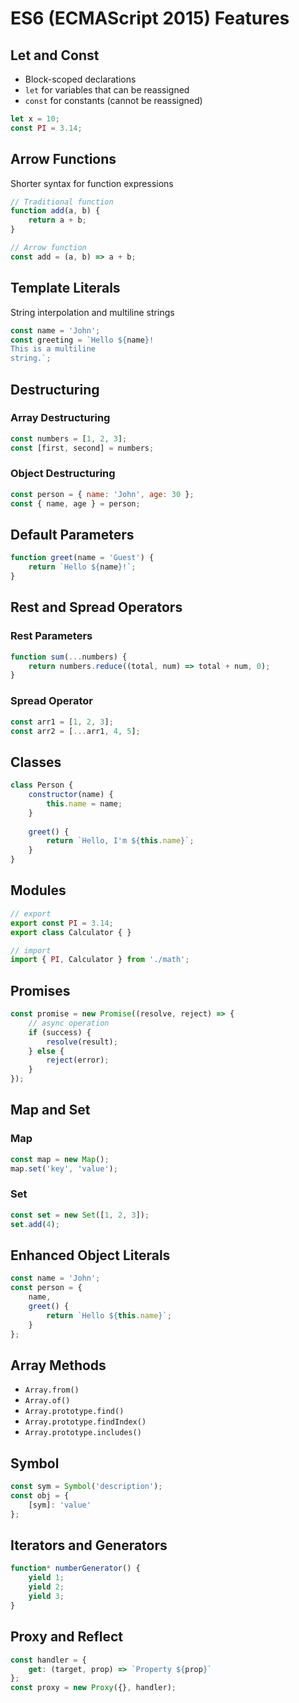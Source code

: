 # ES6 (ECMAScript 2015) Features

## Let and Const
- Block-scoped declarations
- `let` for variables that can be reassigned
- `const` for constants (cannot be reassigned)

```javascript
let x = 10;
const PI = 3.14;
```

## Arrow Functions
Shorter syntax for function expressions
```javascript
// Traditional function
function add(a, b) {
    return a + b;
}

// Arrow function
const add = (a, b) => a + b;
```

## Template Literals
String interpolation and multiline strings
```javascript
const name = 'John';
const greeting = `Hello ${name}!
This is a multiline
string.`;
```

## Destructuring
### Array Destructuring
```javascript
const numbers = [1, 2, 3];
const [first, second] = numbers;
```

### Object Destructuring
```javascript
const person = { name: 'John', age: 30 };
const { name, age } = person;
```

## Default Parameters
```javascript
function greet(name = 'Guest') {
    return `Hello ${name}!`;
}
```

## Rest and Spread Operators
### Rest Parameters
```javascript
function sum(...numbers) {
    return numbers.reduce((total, num) => total + num, 0);
}
```

### Spread Operator
```javascript
const arr1 = [1, 2, 3];
const arr2 = [...arr1, 4, 5];
```

## Classes
```javascript
class Person {
    constructor(name) {
        this.name = name;
    }
    
    greet() {
        return `Hello, I'm ${this.name}`;
    }
}
```

## Modules
```javascript
// export
export const PI = 3.14;
export class Calculator { }

// import
import { PI, Calculator } from './math';
```

## Promises
```javascript
const promise = new Promise((resolve, reject) => {
    // async operation
    if (success) {
        resolve(result);
    } else {
        reject(error);
    }
});
```

## Map and Set
### Map
```javascript
const map = new Map();
map.set('key', 'value');
```

### Set
```javascript
const set = new Set([1, 2, 3]);
set.add(4);
```

## Enhanced Object Literals
```javascript
const name = 'John';
const person = {
    name,
    greet() {
        return `Hello ${this.name}`;
    }
};
```

## Array Methods
- `Array.from()`
- `Array.of()`
- `Array.prototype.find()`
- `Array.prototype.findIndex()`
- `Array.prototype.includes()`

## Symbol
```javascript
const sym = Symbol('description');
const obj = {
    [sym]: 'value'
};
```

## Iterators and Generators
```javascript
function* numberGenerator() {
    yield 1;
    yield 2;
    yield 3;
}
```

## Proxy and Reflect
```javascript
const handler = {
    get: (target, prop) => `Property ${prop}`
};
const proxy = new Proxy({}, handler);
```
